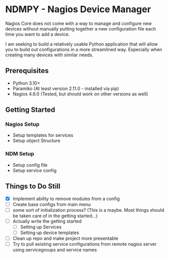 # NDMPY - Nagios Device Manager
Nagios Core does not come with a way to manage and configure new devices without manually putting together a new configuration file each time you want to add a device.

I am seeking to build a relatively usable Python application that will allow you to build out configurations in a more streamlined way. Especially when creating many devices with similar needs.

## Prerequisites
- Python 3.10+
- Paramiko (At least version 2.11.0 - installed via pip)
- Nagios 4.6.0 (Tested, but should work on other versions as well)

## Getting Started

### Nagios Setup
- Setup templates for services
- Setup object Structure

### NDM Setup
- Setup config file
- Setup service config


## Things to Do Still
- [x] Implement ability to remove modules from a config
- [ ] Create base configs from main menu
- [ ] some sort of initialization process? (This is a maybe. Most things should be taken care of in the getting started...)
- [ ] Actually write the getting started
    - [ ] Setting up Services
    - [ ] Setting up device templates
- [ ] Clean up repo and make project more presentable
- [ ] Try to pull existing service configurations from remote nagios server using servicegroups and service names
